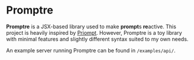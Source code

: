 # Promptre

**Promptre** is a JSX-based library used to make **prompt**s **re**active. This project is heavily inspired by [Priompt](https://github.com/anysphere/priompt). However, Promptre is a toy library with minimal features and slightly different syntax suited to my own needs.

An example server running Promptre can be found in `/examples/api/`.
